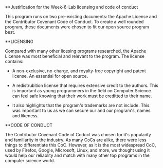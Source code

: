 **Justification for the Week-6-Lab licensing and code of conduct

This program runs on two pre-existing documents: the Apache License and the Contributor Covenant Code of Conduct. To create a well rounded program, these documents were chosen to fit our open source program best.

**LICENSING

Compared with many other licesing programs researched, the Apache License was most beneficial and relevant to the program.
The license contains:

- A non-exclusive, no-charge, and royalty-free copyright and patent license. An essential for open source.

- A redistrubition license that requires extensive credit to the authors. This is important as young programmers in the field on Computer Science can feel safe knowing that their work must be creditted to their name.

- It also highlights that the program's trademarks are not include. This was important to us as we can secure our and our program's, names and likeness.

**CODE OF CONDUCT

The Contributor Covenant Code of Coduct was chosen for it's popularity and familiarity in the industry. As many CoCs are alike, there were less things to differentiate this CoC. However, as it is the most widespread CoC, used by Firefox, Google, Microsoft, Linux, and more, we thought using it would help our reliablity and match with many other top programs in the computer science world.
